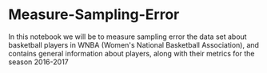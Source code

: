 # Measure-Sampling-Error
In this notebook we will be to measure sampling error the data set about basketball players in WNBA (Women's National Basketball Association), and contains general information about players, along with their metrics for the season 2016-2017
